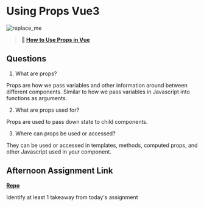 # Using Props Vue3

![replace_me](https://codeworks.blob.core.windows.net/public/assets/img/illustrations/placeholder.svg)

> **📖 [How to Use Props in Vue](https://codeworksacademy.com/fs-student-guide/resources/wk6/02-Props)**

## Questions

1. What are props?

Props are how we pass variables and other information around between different components. Similar to how we pass variables in Javascript into functions as arguments.

2. What are props used for?

Props are used to pass down state to child components.

3. Where can props be used or accessed?

They can be used or accessed in templates, methods, computed props, and other Javascript used in your component.

## Afternoon Assignment Link

**[Repo](https://github.com/TimothyMcCormick/<ASSIGNMENT_REPO>)**

Identify at least 1 takeaway from today's assignment
